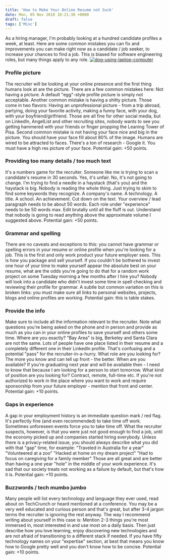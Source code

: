 ```yaml
---
title: 'How to Make Your Online Resume not Suck'
date: Mon, 05 Nov 2018 18:21:38 +0000
draft: false
tags: ['Misc']
---
```


As a hiring manager, I'm probably looking at a hundred candidate profiles a week, at least. Here are some common mistakes you can fix and improvements you can make right now as a candidate / job seeker, to increase your chances to find a job. This is biased for software engineering roles, but many things apply to any role. [![dog-using-laptop-computer](/img/dog-using-laptop-computer.jpg)](/img/dog-using-laptop-computer.jpg)  

### Profile picture

The recruiter will be looking at your online presence and the first thing humans look at are the picture. There are a few common mistakes here: Not having a picture. A default "egg"-style profile picture is simply not acceptable. Another common mistake is having a shitty picture. Those come in two flavors: Having an unprofessional picture - from a trip abroad, partying, doing your favorite activity, making a funny face, with your dog, with your boyfriend/girlfriend. Those are all fine for other social media, but on LinkedIn, AngelList and other recruiting sites, nobody wants to see you getting hammered with your friends or finger propping the Leaning Tower of Pisa. Second common mistake is not having your face nice and big in the picture. You should have your face fill about 80% of the image. Humans are wired to be attracted to faces. There's a ton of research - Google it. You must have a high res picture of your face. Potential gain: +50 points.

### Providing too many details / too much text

It's a numbers game for the recruiter. Someone like me is trying to scan a candidate's resume in 30 seconds. Yes, it's unfair. No, it's not going to change. I'm trying to find a needle in a haystack (that's you) and the haystack is big. Nobody is reading the whole thing. Just trying to skim to find some keywords they recognize. A company's name. A technology. A title. A school. An achievement. Cut down on the text. Your overview / lead paragraph needs to be about 50 words. Each role under "experience" needs to be 50 words max. Edit brutally until all the fluff is out. Understand that nobody is going to read anything above the approximate volume I suggested above. Potential gain: +50 points.  

### Grammar and spelling

There are no caveats and exceptions to this: you cannot have grammar or spelling errors in your resume or online profile when you're looking for a job. This is the first and only work product your future employer sees. This is how you package and sell yourself. If you couldn't be bothered to invest one hour of your time to make yourself appear the absolute best on your resume, what are the odds you're going to do that for a random work project on some Tuesday morning a few months after I hire you? Nobody will look into a candidate who didn't invest some time in spell checking and reviewing their profile for grammar. A subtle but common variation on this is broken links: you must make sure all links to personal websites, projects, blogs and online profiles are working. Potential gain: this is table stakes.  

### Provide the info

Make sure to include all the information relevant to the recruiter. Note what questions you're being asked on the phone and in person and provide as much as you can in your online profiles to save yourself and others some time. Where are you exactly? "Bay Area" is big, Berkeley and Santa Clara are not the same. Lots of people have one place listed in their resume and a completely different one in their LinkedIn profile. That's confusing and a potential "pass" for the recruiter-in-a-hurry. What role are you looking for? The more you know and can tell up front - the better. When are you available? If you're graduating next year and will be available then - I need to know that because I am looking for a person to start tomorrow. What kind of position are you looking for? Contract, remote, full-time etc. If you're not authorized to work in the place where you want to work and require sponsorship from your future employer - mention that front and center. Potential gain: +10 points.  

### Gaps in experience

A gap in your employment history is an immediate question mark / red flag. It's perfectly fine (and even recommended) to take time off work. Sometimes unforeseen events force you to take time off. What the recruiter suspects, however, is that you were just not good enough to find a job, until the economy picked up and companies started hiring everybody. Unless there is a privacy-related issue, you should always describe what you did with that "gap" time, for example: "Traveled in Australia for a year" "Volunteered at a zoo" "Hacked at home on my dream project" "Had to focus on caregiving for a family member" Those are all great and are better than having a one year "hole" in the middle of your work experience. It's sad that our society treats not working as a failure by default, but that's how it is. Potential gain: +10 points.  

### Buzzwords / tech mumbo jumbo

Many people will list every technology and language they ever used, read about on TechCrunch or heard mentioned at a conference. You may be a very well educated and curious person and that's great, but after 3-4 jargon terms the recruiter is ignoring the rest anyway. The way I recommend writing about yourself in this case is: Mention 2-3 things you're most immersed in, most interested in and use most on a daily basis. Then just describe how you love learning, enjoy discovering new technologies and are not afraid of transitioning to a different stack if needed. If you have fifty technology names on your "expertise" section, at best that means you know how to Google pretty well and you don't know how to be concise. Potential gain: +10 points.